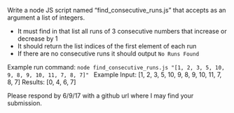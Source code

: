 Write a node JS script named “find_consecutive_runs.js” that accepts as an argument a list of integers.
- It must find in that list all runs of 3 consecutive numbers that increase or decrease by 1
- It should return the list indices of the first element of each run
- If there are no consecutive runs it should output `No Runs Found`

Example run command: `node find_consecutive_runs.js "[1, 2, 3, 5, 10, 9, 8, 9, 10, 11, 7, 8, 7]" `
Example Input: [1, 2, 3, 5, 10, 9, 8, 9, 10, 11, 7, 8, 7]
Results: [0, 4, 6, 7]

Please respond by 6/9/17 with a github url where I may find your submission.
